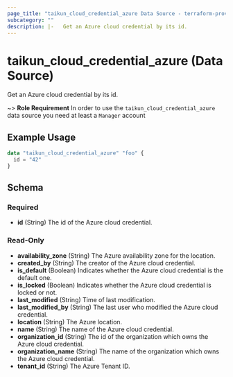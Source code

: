 ```yaml
---
page_title: "taikun_cloud_credential_azure Data Source - terraform-provider-taikun"
subcategory: ""
description: |-   Get an Azure cloud credential by its id.
---
```


# taikun_cloud_credential_azure (Data Source)

Get an Azure cloud credential by its id.

~> **Role Requirement** In order to use the `taikun_cloud_credential_azure` data source you need at least a `Manager`
account

## Example Usage

```terraform
data "taikun_cloud_credential_azure" "foo" {
  id = "42"
}
```

<!-- schema generated by tfplugindocs -->
## Schema

### Required

- **id** (String) The id of the Azure cloud credential.

### Read-Only

- **availability_zone** (String) The Azure availability zone for the location.
- **created_by** (String) The creator of the Azure cloud credential.
- **is_default** (Boolean) Indicates whether the Azure cloud credential is the default one.
- **is_locked** (Boolean) Indicates whether the Azure cloud credential is locked or not.
- **last_modified** (String) Time of last modification.
- **last_modified_by** (String) The last user who modified the Azure cloud credential.
- **location** (String) The Azure location.
- **name** (String) The name of the Azure cloud credential.
- **organization_id** (String) The id of the organization which owns the Azure cloud credential.
- **organization_name** (String) The name of the organization which owns the Azure cloud credential.
- **tenant_id** (String) The Azure Tenant ID.


